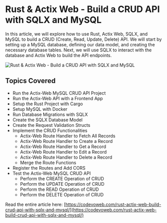 # Rust & Actix Web - Build a CRUD API with SQLX and MySQL

In this article, we will explore how to use Rust, Actix Web, SQLX, and MySQL to build a CRUD (Create, Read, Update, Delete) API. We will start by setting up a MySQL database, defining our data model, and creating the necessary database tables. Next, we will use SQLX to interact with the database and Actix Web to build the API endpoints.

![Rust & Actix Web - Build a CRUD API with SQLX and MySQL](https://codevoweb.com/wp-content/uploads/2023/03/Rust-and-Actix-Web-Build-a-CRUD-API-with-SQLX-and-MySQL.webp)

## Topics Covered

- Run the Actix-Web MySQL CRUD API Project
- Run the Actix-Web API with a Frontend App
- Setup the Rust Project with Cargo
- Setup MySQL with Docker
- Run Database Migrations with SQLX
- Create the SQLX Database Model
- Create the Request Validation Structs
- Implement the CRUD Functionalities
    - Actix-Web Route Handler to Fetch All Records
    - Actix-Web Route Handler to Create a Record
    - Actix-Web Route Handler to Get a Record
    - Actix-Web Route Handler to Edit a Record
    - Actix-Web Route Handler to Delete a Record
    - Merge the Route Functions
- Register the Routes and Add CORS
- Test the Actix-Web MySQL CRUD API
    - Perform the CREATE Operation of CRUD
    - Perform the UPDATE Operation of CRUD
    - Perform the READ Operation of CRUD
    - Perform the DELETE Operation of CRUD

Read the entire article here: [https://codevoweb.com/rust-actix-web-build-crud-api-with-sqlx-and-mysql/](https://codevoweb.com/rust-actix-web-build-crud-api-with-sqlx-and-mysql/)

